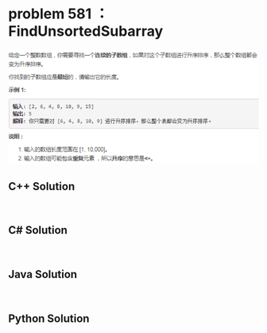 
# problem 581 ： FindUnsortedSubarray

<img src="https://github.com/Peefy/PeefyLeetCode/blob/master/doc/501-600/581.FindUnsortedSubarray/problem.png"/>

## C++ Solution

```c++



```

## C# Solution

```csharp



```

## Java Solution

```java



```

## Python Solution

```python



```





